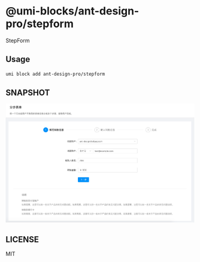 # @umi-blocks/ant-design-pro/stepform

StepForm

## Usage

```sh
umi block add ant-design-pro/stepform
```

## SNAPSHOT

![SNAPSHOT](./snapshot.png)

## LICENSE

MIT
